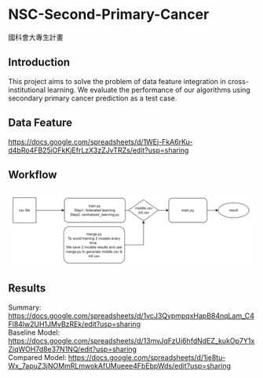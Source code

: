 # NSC-Second-Primary-Cancer
國科會大專生計畫

## Introduction
This project aims to solve the problem of data feature integration in cross-institutional learning. We evaluate the performance of our algorithms using secondary primary cancer prediction as a test case.

## Data Feature
https://docs.google.com/spreadsheets/d/1WEj-FkA6rKu-d4bRo4FB25iOFkKjEfrLzX3zZJvTRZs/edit?usp=sharing


## Workflow
![alt text](image.png)

## Results
Summary: https://docs.google.com/spreadsheets/d/1vcJ3QypmpqxHapB84nqLam_C4Fl84lw2UH1JMvBzREk/edit?usp=sharing    
Baseline Model: https://docs.google.com/spreadsheets/d/13mvJqFzUj6hfdNdEZ_kukOp7Y1xZiqWOH7d8e37N1NQ/edit?usp=sharing    
Compared Model: https://docs.google.com/spreadsheets/d/1je8tu-Wx_7apuZ3jNOMmRLmwokAfUMueee4FbEbpWds/edit?usp=sharing  
